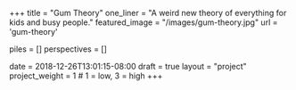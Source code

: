 +++
title = "Gum Theory"
one_liner = "A weird new theory of everything for kids and busy people."
featured_image = "/images/gum-theory.jpg"
url = 'gum-theory'

piles = []
perspectives = []

date = 2018-12-26T13:01:15-08:00
draft = true
layout = "project"
project_weight = 1 # 1 = low, 3 = high
+++
